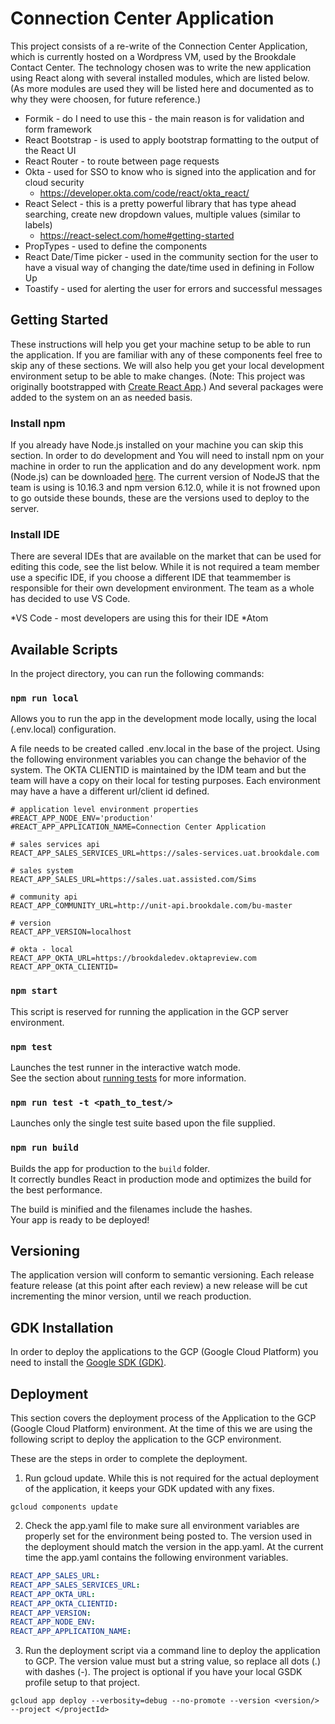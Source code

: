 # Connection Center Application

This project consists of a re-write of the Connection Center Application, which is currently hosted on a Wordpress VM, used by the Brookdale Contact Center.  The technology chosen was to write the new application using React along with several installed modules, which are listed below. (As more modules are used they will be listed here and documented as to why they were choosen, for future reference.)

* Formik - do I need to use this - the main reason is for validation and form framework
* React Bootstrap - is used to apply bootstrap formatting to the output of the React UI
* React Router - to route between page requests
* Okta - used for SSO to know who is signed into the application and for cloud security 
  - https://developer.okta.com/code/react/okta_react/
* React Select - this is a pretty powerful library that has type ahead searching, create new dropdown values, multiple values (similar to labels)
	- https://react-select.com/home#getting-started
* PropTypes - used to define the components
* React Date/Time picker - used in the community section for the user to have a visual way of changing the date/time used in defining in Follow Up
* Toastify - used for alerting the user for errors and successful messages


## Getting Started

These instructions will help you get your machine setup to be able to run the application. If you are familiar with any of these components feel free to skip any of these sections. We will also help you get your local development environment setup to be able to make changes. (Note: This project was originally bootstrapped with [Create React App](https://github.com/facebook/create-react-app).)  And several packages were added to the system on an as needed basis.

### Install npm

If you already have Node.js installed on your machine you can skip this section.  In order to do development and You will need to install npm on your machine in order to run the application and do any development work.  npm (Node.js) can be downloaded [here](https://nodejs.org/en/download/).  The current version of NodeJS that the team is using is 10.16.3 and npm version 6.12.0, while it is not frowned upon to go outside these bounds, these are the versions used to deploy to the server.

### Install IDE

There are several IDEs that are available on the market that can be used for editing this code, see the list below.  While it is not required a team member use a specific IDE, if you choose a different IDE that teammember is responsible for their own development environment.  The team as a whole has decided to use VS Code.

*VS Code - most developers are using this for their IDE
*Atom

## Available Scripts

In the project directory, you can run the following commands:

### `npm run local`

Allows you to run the app in the development mode locally, using the local (.env.local) configuration.

A file needs to be created called .env.local in the base of the project.  Using the following environment variables you can change the behavior of the system.  The OKTA CLIENTID is maintained by the IDM team and but the team will have a copy on their local for testing purposes.  Each environment may have a have a different url/client id defined.

````
# application level environment properties
#REACT_APP_NODE_ENV='production'
#REACT_APP_APPLICATION_NAME=Connection Center Application

# sales services api
REACT_APP_SALES_SERVICES_URL=https://sales-services.uat.brookdale.com

# sales system
REACT_APP_SALES_URL=https://sales.uat.assisted.com/Sims

# community api
REACT_APP_COMMUNITY_URL=http://unit-api.brookdale.com/bu-master

# version
REACT_APP_VERSION=localhost

# okta - local
REACT_APP_OKTA_URL=https://brookdaledev.oktapreview.com
REACT_APP_OKTA_CLIENTID=
````

### `npm start`

This script is reserved for running the application in the GCP server environment.

### `npm test`

Launches the test runner in the interactive watch mode.<br>
See the section about [running tests](https://facebook.github.io/create-react-app/docs/running-tests) for more information.

### `npm run test -t <path_to_test/>`

Launches only the single test suite based upon the file supplied.

### `npm run build`

Builds the app for production to the `build` folder.<br>
It correctly bundles React in production mode and optimizes the build for the best performance.

The build is minified and the filenames include the hashes.<br>
Your app is ready to be deployed!

## Versioning

The application version will conform to semantic versioning.  Each release feature release (at this point after each review) a new release will be cut incrementing the
minor version, until we reach production.

## GDK Installation

In order to deploy the applications to the GCP (Google Cloud Platform) you need to install the [Google SDK (GDK)](https://cloud.google.com/sdk/).

## Deployment

This section covers the deployment process of the Application to the GCP (Google Cloud Platform) environment.  At the time of this we are using the following script to deploy the application to the GCP environment.  

These are the steps in order to complete the deployment.

1. Run gcloud update.  While this is not required for the actual deployment of the application, it keeps your GDK updated with any fixes.
```
gcloud components update
```
2. Check the app.yaml file to make sure all environment variables are properly set for the environment being posted to.  The version used in the deployment should match the version in the app.yaml.  At the current time the app.yaml contains the following environment variables.
```yaml
REACT_APP_SALES_URL:
REACT_APP_SALES_SERVICES_URL:
REACT_APP_OKTA_URL:
REACT_APP_OKTA_CLIENTID:
REACT_APP_VERSION:
REACT_APP_NODE_ENV:
REACT_APP_APPLICATION_NAME:
```
3. Run the deployment script via a command line to deploy the application to GCP.  The version value must but a string value, so replace all dots (.) with dashes (-). The project is optional if you have your local GSDK profile setup to that project.
```
gcloud app deploy --verbosity=debug --no-promote --version <version/> --project </projectId>
```
